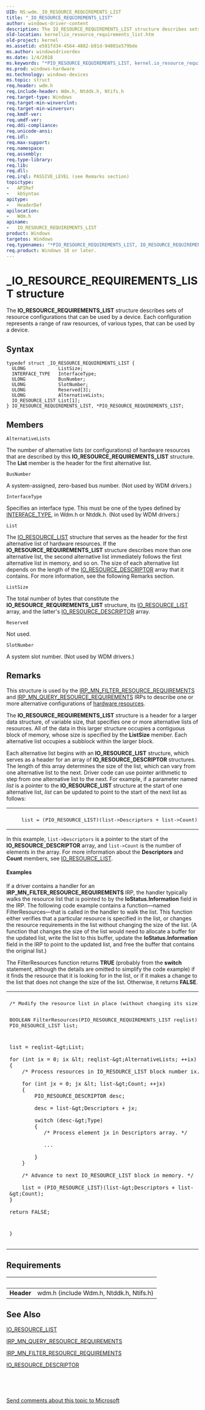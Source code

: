 ```yaml
---
UID: NS:wdm._IO_RESOURCE_REQUIREMENTS_LIST
title: "_IO_RESOURCE_REQUIREMENTS_LIST"
author: windows-driver-content
description: The IO_RESOURCE_REQUIREMENTS_LIST structure describes sets of resource configurations that can be used by a device. Each configuration represents a range of raw resources, of various types, that can be used by a device.
old-location: kernel\io_resource_requirements_list.htm
old-project: kernel
ms.assetid: e581fd34-4564-4882-b91d-94801e579bde
ms.author: windowsdriverdev
ms.date: 1/4/2018
ms.keywords: "*PIO_RESOURCE_REQUIREMENTS_LIST, kernel.io_resource_requirements_list, wdm/IO_RESOURCE_REQUIREMENTS_LIST, IO_RESOURCE_REQUIREMENTS_LIST structure [Kernel-Mode Driver Architecture], PIO_RESOURCE_REQUIREMENTS_LIST, IO_RESOURCE_REQUIREMENTS_LIST, wdm/PIO_RESOURCE_REQUIREMENTS_LIST, kstruct_b_3a1f163a-5841-4284-9ee7-c0999e1a9bbc.xml, _IO_RESOURCE_REQUIREMENTS_LIST, PIO_RESOURCE_REQUIREMENTS_LIST structure pointer [Kernel-Mode Driver Architecture]"
ms.prod: windows-hardware
ms.technology: windows-devices
ms.topic: struct
req.header: wdm.h
req.include-header: Wdm.h, Ntddk.h, Ntifs.h
req.target-type: Windows
req.target-min-winverclnt: 
req.target-min-winversvr: 
req.kmdf-ver: 
req.umdf-ver: 
req.ddi-compliance: 
req.unicode-ansi: 
req.idl: 
req.max-support: 
req.namespace: 
req.assembly: 
req.type-library: 
req.lib: 
req.dll: 
req.irql: PASSIVE_LEVEL (see Remarks section)
topictype:
-	APIRef
-	kbSyntax
apitype:
-	HeaderDef
apilocation:
-	Wdm.h
apiname:
-	IO_RESOURCE_REQUIREMENTS_LIST
product: Windows
targetos: Windows
req.typenames: "*PIO_RESOURCE_REQUIREMENTS_LIST, IO_RESOURCE_REQUIREMENTS_LIST"
req.product: Windows 10 or later.
---
```


# _IO_RESOURCE_REQUIREMENTS_LIST structure
The <b>IO_RESOURCE_REQUIREMENTS_LIST</b> structure describes sets of resource configurations that can be used by a device. Each configuration represents a range of raw resources, of various types, that can be used by a device.

## Syntax
````
typedef struct _IO_RESOURCE_REQUIREMENTS_LIST {
  ULONG            ListSize;
  INTERFACE_TYPE   InterfaceType;
  ULONG            BusNumber;
  ULONG            SlotNumber;
  ULONG            Reserved[3];
  ULONG            AlternativeLists;
  IO_RESOURCE_LIST List[1];
} IO_RESOURCE_REQUIREMENTS_LIST, *PIO_RESOURCE_REQUIREMENTS_LIST;
````

## Members


`AlternativeLists`

The number of alternative lists (or configurations) of hardware resources that are described by this <b>IO_RESOURCE_REQUIREMENTS_LIST</b> structure. The <b>List</b> member is the header for the first alternative list.

`BusNumber`

A system-assigned, zero-based bus number. (Not used by WDM drivers.)

`InterfaceType`

Specifies an interface type. This must be one of the types defined by <a href="..\wdm\ne-wdm-_interface_type.md">INTERFACE_TYPE</a>, in Wdm.h or Ntddk.h. (Not used by WDM drivers.)

`List`

The <a href="..\wdm\ns-wdm-_io_resource_list.md">IO_RESOURCE_LIST</a> structure that serves as the header for the first alternative list of hardware resources. If the <b>IO_RESOURCE_REQUIREMENTS_LIST</b> structure describes more than one alternative list, the second alternative list immediately follows the first alternative list in memory, and so on. The size of each alternative list depends on the length of the <a href="..\wdm\ns-wdm-_io_resource_descriptor.md">IO_RESOURCE_DESCRIPTOR</a> array that it contains. For more information, see the following Remarks section.

`ListSize`

The total number of bytes that constitute the <b>IO_RESOURCE_REQUIREMENTS_LIST</b> structure, its <a href="..\wdm\ns-wdm-_io_resource_list.md">IO_RESOURCE_LIST</a> array, and the latter's <a href="..\wdm\ns-wdm-_io_resource_descriptor.md">IO_RESOURCE_DESCRIPTOR</a> array.

`Reserved`

Not used.

`SlotNumber`

A system slot number. (Not used by WDM drivers.)

## Remarks
This structure is used by the <a href="https://msdn.microsoft.com/library/windows/hardware/ff550874">IRP_MN_FILTER_RESOURCE_REQUIREMENTS</a> and <a href="https://msdn.microsoft.com/library/windows/hardware/ff551715">IRP_MN_QUERY_RESOURCE_REQUIREMENTS</a> IRPs to describe one or more alternative configurations of <a href="https://msdn.microsoft.com/library/windows/hardware/ff547012">hardware resources</a>.

The <b>IO_RESOURCE_REQUIREMENTS_LIST</b> structure is a header for a larger data structure, of variable size, that specifies one or more alternative lists of resources. All of the data in this larger structure occupies a contiguous block of memory, whose size is specified by the <b>ListSize</b> member. Each alternative list occupies a subblock within the larger block.

Each alternative list begins with an <b>IO_RESOURCE_LIST</b> structure, which serves as a header for an array of <b>IO_RESOURCE_DESCRIPTOR</b> structures. The length of this array determines the size of the list, which can vary from one alternative list to the next. Driver code can use pointer arithmetic to step from one alternative list to the next. For example, if a parameter named <i>list</i> is a pointer to the <b>IO_RESOURCE_LIST</b> structure at the start of one alternative list, <i>list</i> can be updated to point to the start of the next list as follows:

<div class="code"><span codelanguage=""><table>
<tr>
<th></th>
</tr>
<tr>
<td>
<pre>    list = (PIO_RESOURCE_LIST)(list-&gt;Descriptors + list-&gt;Count);</pre>
</td>
</tr>
</table></span></div>
In this example, <code>list-&gt;Descriptors</code> is a pointer to the start of the <b>IO_RESOURCE_DESCRIPTOR</b> array, and <code>list-&gt;Count</code> is the number of elements in the array. For more information about the <b>Descriptors</b> and <b>Count</b> members, see <a href="..\wdm\ns-wdm-_io_resource_list.md">IO_RESOURCE_LIST</a>.


#### Examples

If a driver contains a handler for an <b>IRP_MN_FILTER_RESOURCE_REQUIREMENTS</b> IRP, the handler typically walks the resource list that is pointed to by the <b>IoStatus.Information</b> field in the IRP. The following code example contains a function—named FilterResources—that is called in the handler to walk the list. This function either verifies that a particular resource is specified in the list, or changes the resource requirements in the list without changing the size of the list. (A function that changes the size of the list would need to allocate a buffer for the updated list, write the list to this buffer, update the <b>IoStatus.Information</b> field in the IRP to point to the updated list, and free the buffer that contains the original list.)

The FilterResources function returns <b>TRUE</b> (probably from the <b>switch</b> statement, although the details are omitted to simplify the code example) if it finds the resource that it is looking for in the list, or if it makes a change to the list that does not change the size of the list. Otherwise, it returns <b>FALSE</b>.

<div class="code"><span codelanguage=""><table>
<tr>
<th></th>
</tr>
<tr>
<td>
<pre>/* Modify the resource list in place (without changing its size). */

BOOLEAN FilterResources(PIO_RESOURCE_REQUIREMENTS_LIST reqlist)
{
    PIO_RESOURCE_LIST list;

    list = reqlist-&gt;List;

    for (int ix = 0; ix &lt; reqlist-&gt;AlternativeLists; ++ix)
    {
        /* Process resources in IO_RESOURCE_LIST block number ix. */

        for (int jx = 0; jx &lt; list-&gt;Count; ++jx)
        {
            PIO_RESOURCE_DESCRIPTOR desc; 

            desc = list-&gt;Descriptors + jx;

            switch (desc-&gt;Type)
            {
               /* Process element jx in Descriptors array. */

               ...

            }
        }

        /* Advance to next IO_RESOURCE_LIST block in memory. */

        list = (PIO_RESOURCE_LIST)(list-&gt;Descriptors + list-&gt;Count);
    }

    return FALSE;
}</pre>
</td>
</tr>
</table></span></div>

## Requirements
| &nbsp; | &nbsp; |
| ---- |:---- |
| **Header** | wdm.h (include Wdm.h, Ntddk.h, Ntifs.h) |

## See Also

<a href="..\wdm\ns-wdm-_io_resource_list.md">IO_RESOURCE_LIST</a>



<a href="https://msdn.microsoft.com/library/windows/hardware/ff551715">IRP_MN_QUERY_RESOURCE_REQUIREMENTS</a>



<a href="https://msdn.microsoft.com/library/windows/hardware/ff550874">IRP_MN_FILTER_RESOURCE_REQUIREMENTS</a>



<a href="..\wdm\ns-wdm-_io_resource_descriptor.md">IO_RESOURCE_DESCRIPTOR</a>



 

 

<a href="mailto:wsddocfb@microsoft.com?subject=Documentation%20feedback [kernel\kernel]:%20IO_RESOURCE_REQUIREMENTS_LIST structure%20 RELEASE:%20(1/4/2018)&amp;body=%0A%0APRIVACY STATEMENT%0A%0AWe use your feedback to improve the documentation. We don't use your email address for any other purpose, and we'll remove your email address from our system after the issue that you're reporting is fixed. While we're working to fix this issue, we might send you an email message to ask for more info. Later, we might also send you an email message to let you know that we've addressed your feedback.%0A%0AFor more info about Microsoft's privacy policy, see http://privacy.microsoft.com/en-us/default.aspx." title="Send comments about this topic to Microsoft">Send comments about this topic to Microsoft</a>